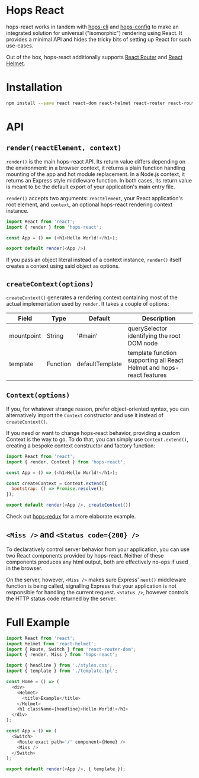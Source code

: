 # Hops React

hops-react works in tandem with [hops-cli](https://github.com/xing/hops/blob/master/packages/cli) and [hops-config](https://github.com/xing/hops/blob/master/packages/redux) to make an integrated solution for universal ("isomorphic") rendering using React. It provides a minimal API and hides the tricky bits of setting up React for such use-cases.

Out of the box, hops-react additionally supports [React Router](https://github.com/ReactTraining/react-router) and [React Helmet](https://github.com/nfl/react-helmet).

# Installation
``` bash
npm install --save react react-dom react-helmet react-router react-router-dom hops-react hops-config
```

# API
## `render(reactElement, context)`
`render()` is the main hops-react API. Its return value differs depending on the environment: in a browser context, it returns a plain function handling mounting of the app and hot module replacement. In a Node.js context, it returns an Express style middleware function. In both cases, its return value is meant to be the default export of your application's main entry file.

`render()` accepts two arguments: `reactElement`, your React application's root element, and `context`, an optional hops-react rendering context instance.

``` js
import React from 'react';
import { render } from 'hops-react';

const App = () => (<h1>Hello World!</h1>);

export default render(<App />)
```

If you pass an object literal instead of a context instance, `render()` itself creates a context using said object as options.

## `createContext(options)`
`createContext()` generates a rendering context containing most of the actual implementation used by `render`. It takes a couple of options:

| Field | Type | Default | Description |
|-------|------|---------|-------------|
| mountpoint | String | '#main' | querySelector identifying the root DOM node |
| template | Function | defaultTemplate | template function supporting all React Helmet and hops-react features |

## `Context(options)`
If you, for whatever strange reason, prefer object-oriented syntax, you can alternatively import the `Context` constructor and use it instead of `createContext()`.

If you need or want to change hops-react behavior, providing a custom Context is the way to go. To do that, you can simply use `Context.extend()`, creating a bespoke context constructor and factory function:

``` js
import React from 'react';
import { render, Context } from 'hops-react';

const App = () => (<h1>Hello World!</h1>);

const createContext = Context.extend({
  bootstrap: () => Promise.resolve();
});

export default render(<App />, createContext())
```

Check out [hops-redux](https://github.com/xing/hops/blob/master/packages/redux/index.js) for a more elaborate example.

## `<Miss />` and `<Status code={200} />`
To declaratively control server behavior from your application, you can use two React components provided by hops-react. Neither of these components produces any html output, both are effectively no-ops if used in the browser.

On the server, however, `<Miss />` makes sure Express' `next()` middleware function is being called, signalling Express that your application is not responsible for handling the current request. `<Status />`, however controls the HTTP status code returned by the server.

# Full Example

``` js
import React from 'react';
import Helmet from 'react-helmet';
import { Route, Switch } from 'react-router-dom';
import { render, Miss } from 'hops-react';

import { headline } from './styles.css';
import { template } from './template.tpl';

const Home = () => (
  <div>
    <Helmet>
      <title>Example</title>
    </Helmet>
    <h1 className={headline}>Hello World!</h1>
  </div>
);

const App = () => (
  <Switch>
    <Route exact path='/' component={Home} />
    <Miss />
  </Switch>
);

export default render(<App />, { template });
```
